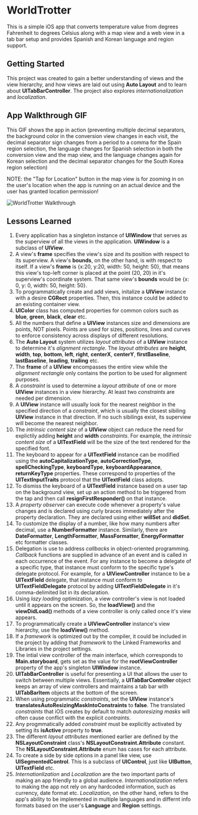 # WorldTrotter

This is a simple iOS app that converts temperature value from degrees Fahrenheit to degrees Celsius along with a map view and a web view in a tab bar setup and provides Spanish and Korean language and region support.

## Getting Started

This project was created to gain a better understanding of views and the view hierarchy, and how views are laid out using **Auto Layout** and to learn about **UITabBarController**. The project also explores *internationalization* and *localization*.

## App Walkthrough GIF

This GIF shows the app in action (preventing multiple decimal separators, the background color in the conversion view changes in each visit, the decimal separator sign changes from a period to a comma for the Spain region selection, the language changes for Spanish selection in both the conversion view and the map view, and the language changes again for Korean selection and the decimal separator changes for the South Korea region selection)

NOTE: the "Tap for Location" button in the map view is for zooming in on the user's location when the app is running on an actual device and the user has granted location permission!

![WorldTrotter Walkthrough](walkthrough.gif)

## Lessons Learned
1. Every application has a singleton instance of **UIWindow** that serves as the superview of all the views in the application. **UIWindow** is a subclass of **UIView**.
2. A view's **frame** specifies the view's size and its position with respect to its superview. A view's **bounds**, on the other hand, is with respect to itself. If a view's **frame** is {x:20, y:20, width: 50, height: 50}, that means this view's top-left corner is placed at the point (20, 20) in it's superview's coordinate system. That same view's **bounds** would be {x: 0, y: 0, width: 50, height: 50}.
3. To programmatically create and add views, initalize a **UIView** instance with a desire **CGRect** properties. Then, this instance could be added to an existing container view.
4. **UIColor** class has computed properties for common colors such as **blue**, **green**, **black**, **clear** etc.
5. All the numbers that define a **UIView** instances size and dimensions are points, NOT pixels. Points are used for sizes, positions, lines and curves to enforce consistency across displays of different resolutions.
6. The **Auto Layout** system utilizes *layout attributes* of a **UIView** instance to determine it's *alignment rectangle*. The *layout attributes* are **height**, **width**, **top**, **bottom**, **left**, **right**, **centerX**, **centerY**, **firstBaseline**, **lastBaseline**,  **leading**, **trailing** etc.
7. The **frame** of a **UIView** encompasses the entire view while the *alignment rectangle* only contains the portion to be used for alignment purposes.
8. A *constraint* is used to determine a *layout attribute* of one or more **UIView** instances in a view hierarchy. At least two *constraints* are needed per dimension.
9. A **UIView** instance will usually look for the nearest neighbor in the specified direction of a *constraint*, which is usually the closest sibiling **UIView** instance in that direction. If no such sibilings exist, its superview will become the nearest neighbor.
10. The *intrinsic content size* of a **UIView** object can reduce the need for explictily adding **height** and **width** *constraints*. For example, the *intrinsic content size* of a **UITextField** will be the size of the text rendered for the specified font.
11. The keyboard to appear for a **UITextField** instance can be modified using the **autoCapitalizationType**, **autoCorrectionType**, **spellCheckingType**, **keyboardType**, **keyboardAppearance**, **returnKeyType** properties. These correspond to properties of the **UITextInputTraits** protocol that the **UITextField** class adopts.
12. To dismiss the keyboard of a **UITextField** instance based on a user tap on the background view, set up an action method to be triggered from the tap and then call **resignFirstResponder()** on that instance.
13. A *property observer* can execute code whenever a property's value changes and is declared using curly braces immediately after the property declaration. They are declared using either **willSet** and **didSet**.
14. To customize the display of a number, like how many numbers after decimal, use a **NumberFormatter** instance. Similarly, there are **DateFormatter**, **LengthFormatter**, **MassFormatter**, **EnergyFormatter** etc formatter classes.
15. Delegation is use to address *callbacks* in object-oriented programming. *Callback* functions are supplied in advance of an event and is called in each occurrence of the event. For any instance to become a delegate of a specific type, that instance must conform to the specific type's delegate protocol. For example, for a **UIViewController** instance to be a **UITextField** delegate, that instance must conform to **UITextFieldDelegate** protocol by adding **UITextFieldDelegate** in it's comma-delimited list in its declaration.
16. Using *lazy loading* optimization, a view controller's view is not loaded until it appears on the screen. So, the **loadView()** and the **viewDidLoad()** methods of a view controller is only called once it's view appears.
17. To programmatically create a **UIViewController** instance's view hierarchy, use the **loadView()** method.
18. If a *framework* is optimized out by the compiler, it could be included in the project by adding that *framework* to the Linked Frameworks and Libraries in the project settings.
19. The intial view controller of the main interface, which corresponds to **Main.storyboard**, gets set as the value for the **rootViewController** property of the app's singleton **UIWindow** instance.
20. **UITabBarController** is useful for presenting a UI that allows the user to switch between multiple views. Essentially, a **UITabBarController** object keeps an array of view controllers and maintains a tab bar with **UITabBarItem** objects at the bottom of the screen.
21. When using programmatic *constraints*, set the **UIView** instance's **translatesAutoResizingMaskIntoConstraints** to **false**. The translated *constraints* that iOS creates by default to match *autoresizing masks* will often cause conflict with the explicit *contraints*.
22. Any progmmatically added *constraint* must be explicitly activated by setting its **isActive** property to **true**.
23. The different *layout attributes* mentioned earlier are defined by the **NSLayoutConstraint** class's **NSLayoutConstraint.Attribute** constant. The **NSLayoutConstraint.Attribute** enum has cases for each attribute.
24. To create a side by side options in a panel like view, use **UISegmentedControl**. This is a subclass of **UIControl**, just like **UIButton**, **UITextField** etc.
25. *Internationlization* and *Localization* are the two important parts of making an app friendly to a global audience. *Internationalization* refers to making the app not rely on any hardcoded information, such as currency, date format etc. *Localization*, on the other hand, refers to the app's ability to be implemented in multiple languages and  in differnt info formats based on the user's **Language** and **Region** settings.
